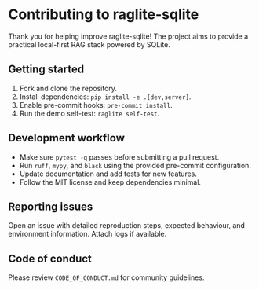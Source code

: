 # Contributing to raglite-sqlite

Thank you for helping improve raglite-sqlite! The project aims to provide a practical local-first RAG stack powered by SQLite.

## Getting started

1. Fork and clone the repository.
2. Install dependencies: `pip install -e .[dev,server]`.
3. Enable pre-commit hooks: `pre-commit install`.
4. Run the demo self-test: `raglite self-test`.

## Development workflow

- Make sure `pytest -q` passes before submitting a pull request.
- Run `ruff`, `mypy`, and `black` using the provided pre-commit configuration.
- Update documentation and add tests for new features.
- Follow the MIT license and keep dependencies minimal.

## Reporting issues

Open an issue with detailed reproduction steps, expected behaviour, and environment information. Attach logs if available.

## Code of conduct

Please review `CODE_OF_CONDUCT.md` for community guidelines.
